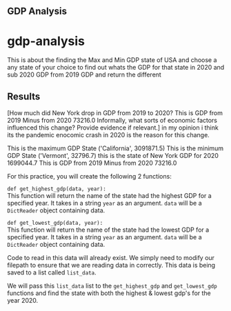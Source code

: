 ## GDP Analysis

# gdp-analysis

This is about the finding the Max and Min GDP state of USA
and choose a any state of your choice to find out whats the GDP for that state in 2020 
and sub 2020 GDP from 2019 GDP and return the different 

## Results

[How much did New York drop in GDP from 2019 to 2020?
This is GDP from 2019 Minus from 2020
 73216.0
 Informally, what sorts of economic factors influenced this change? Provide evidence if relevant.]
 in my opinion i think its the pandemic enocomic crash in 2020 is the reason for this change.

This is the maximum GDP State
  ('California', 3091871.5)
This is the minimum GDP State
 ('Vermont', 32796.7)
this is the state of New York GDP for 2020
 1699044.7
This is GDP from 2019 Minus from 2020
 73216.0








For this practice, you will create the following 2 functions:

`def get_highest_gdp(data, year):`  
  This function will return the name of the state had the highest GDP for a specified year. It takes in a string `year` 
  as an argument. `data` will be a `DictReader` object containing data.

`def get_lowest_gdp(data, year):`  
  This function will return the name of the state had the lowest GDP for a specified year. It takes in a string `year` 
  as an argument. `data` will be a `DictReader` object containing data.

Code to read in this data will already exist. We simply need to modify our filepath to ensure that we are reading data in correctly. This data is being saved to a list called `list_data`.

We will pass this `list_data` list to the `get_highest_gdp` and `get_lowest_gdp` functions and find the state with both the highest & lowest gdp's for the year 2020.